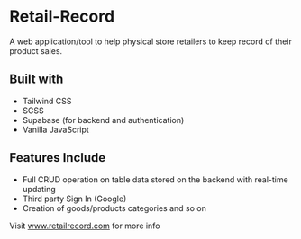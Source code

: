 # Retail-Record
A web application/tool to help physical store retailers to keep record of their product sales.

## Built with 
- Tailwind CSS
- SCSS
- Supabase (for backend and authentication)
- Vanilla JavaScript

## Features Include
- Full CRUD operation on table data stored on the backend with real-time updating
- Third party Sign In (Google)
- Creation of goods/products categories and so on

Visit www.retailrecord.com for more info 
